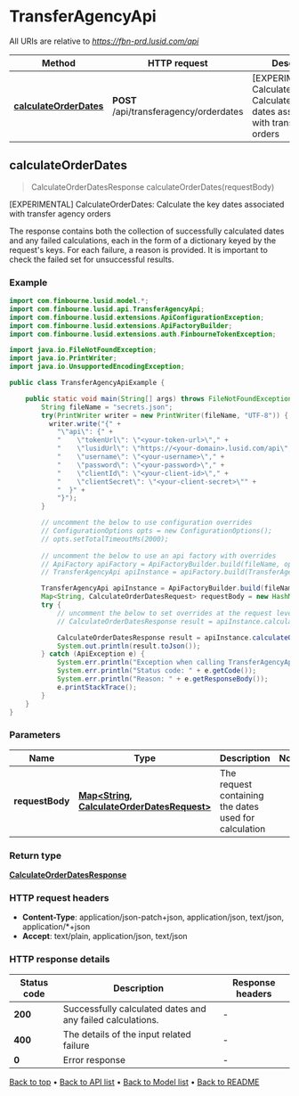 # TransferAgencyApi

All URIs are relative to *https://fbn-prd.lusid.com/api*

| Method | HTTP request | Description |
|------------- | ------------- | -------------|
| [**calculateOrderDates**](TransferAgencyApi.md#calculateOrderDates) | **POST** /api/transferagency/orderdates | [EXPERIMENTAL] CalculateOrderDates: Calculate the key dates associated with transfer agency orders |



## calculateOrderDates

> CalculateOrderDatesResponse calculateOrderDates(requestBody)

[EXPERIMENTAL] CalculateOrderDates: Calculate the key dates associated with transfer agency orders

The response contains both the collection of successfully calculated dates and any failed calculations,  each in the form of a dictionary keyed by the request&#39;s keys.  For each failure, a reason is provided. It is important to check the failed set for unsuccessful results.

### Example

```java
import com.finbourne.lusid.model.*;
import com.finbourne.lusid.api.TransferAgencyApi;
import com.finbourne.lusid.extensions.ApiConfigurationException;
import com.finbourne.lusid.extensions.ApiFactoryBuilder;
import com.finbourne.lusid.extensions.auth.FinbourneTokenException;

import java.io.FileNotFoundException;
import java.io.PrintWriter;
import java.io.UnsupportedEncodingException;

public class TransferAgencyApiExample {

    public static void main(String[] args) throws FileNotFoundException, UnsupportedEncodingException, ApiConfigurationException, FinbourneTokenException {
        String fileName = "secrets.json";
        try(PrintWriter writer = new PrintWriter(fileName, "UTF-8")) {
          writer.write("{" +
            "\"api\": {" +
            "    \"tokenUrl\": \"<your-token-url>\"," +
            "    \"lusidUrl\": \"https://<your-domain>.lusid.com/api\"," +
            "    \"username\": \"<your-username>\"," +
            "    \"password\": \"<your-password>\"," +
            "    \"clientId\": \"<your-client-id>\"," +
            "    \"clientSecret\": \"<your-client-secret>\"" +
            "  }" +
            "}");
        }

        // uncomment the below to use configuration overrides
        // ConfigurationOptions opts = new ConfigurationOptions();
        // opts.setTotalTimeoutMs(2000);
        
        // uncomment the below to use an api factory with overrides
        // ApiFactory apiFactory = ApiFactoryBuilder.build(fileName, opts);
        // TransferAgencyApi apiInstance = apiFactory.build(TransferAgencyApi.class);

        TransferAgencyApi apiInstance = ApiFactoryBuilder.build(fileName).build(TransferAgencyApi.class);
        Map<String, CalculateOrderDatesRequest> requestBody = new HashMap(); // Map<String, CalculateOrderDatesRequest> | The request containing the dates used for calculation
        try {
            // uncomment the below to set overrides at the request level
            // CalculateOrderDatesResponse result = apiInstance.calculateOrderDates(requestBody).execute(opts);

            CalculateOrderDatesResponse result = apiInstance.calculateOrderDates(requestBody).execute();
            System.out.println(result.toJson());
        } catch (ApiException e) {
            System.err.println("Exception when calling TransferAgencyApi#calculateOrderDates");
            System.err.println("Status code: " + e.getCode());
            System.err.println("Reason: " + e.getResponseBody());
            e.printStackTrace();
        }
    }
}
```

### Parameters


| Name | Type | Description  | Notes |
|------------- | ------------- | ------------- | -------------|
| **requestBody** | [**Map&lt;String, CalculateOrderDatesRequest&gt;**](CalculateOrderDatesRequest.md)| The request containing the dates used for calculation | |

### Return type

[**CalculateOrderDatesResponse**](CalculateOrderDatesResponse.md)

### HTTP request headers

- **Content-Type**: application/json-patch+json, application/json, text/json, application/*+json
- **Accept**: text/plain, application/json, text/json


### HTTP response details
| Status code | Description | Response headers |
|-------------|-------------|------------------|
| **200** | Successfully calculated dates and any failed calculations. |  -  |
| **400** | The details of the input related failure |  -  |
| **0** | Error response |  -  |

[Back to top](#) &#8226; [Back to API list](../README.md#documentation-for-api-endpoints) &#8226; [Back to Model list](../README.md#documentation-for-models) &#8226; [Back to README](../README.md)

